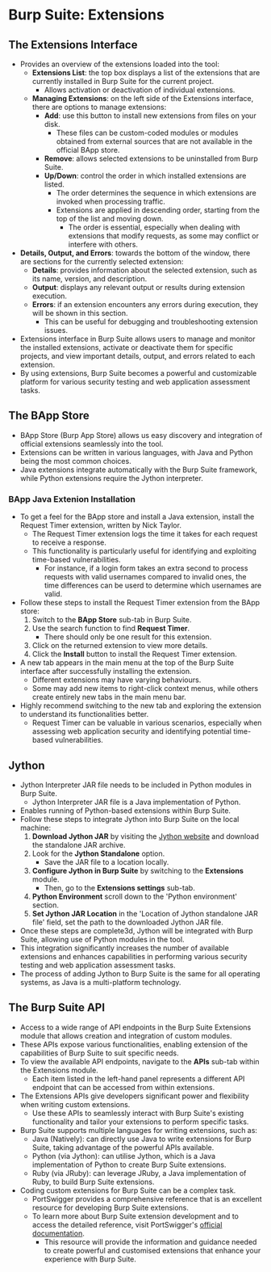 # Burp Suite: Extensions
## The Extensions Interface
* Provides an overview of the extensions loaded into the tool:
  * **Extensions List**: the top box displays a list of the extensions that are currently installed in Burp Suite for the current project.
      * Allows activation or deactivation of individual extensions.
  * **Managing Extensions**: on the left side of the Extensions interface, there are options to manage extensions:
      * **Add**: use this button to install new extensions from files on your disk.
          * These files can be custom-coded modules or modules obtained from external sources that are not available in the official BApp store.
      * **Remove**: allows selected extensions to be uninstalled from Burp Suite.
      * **Up/Down**: control the order in which installed extensions are listed.
          * The order determines the sequence in which extensions are invoked when processing traffic.
          * Extensions are applied in descending order, starting from the top of the list and moving down.
            * The order is essential, especially when dealing with extensions that modify requests, as some may conflict or interfere with others.
* **Details, Output, and Errors**: towards the bottom of the window, there are sections for the currently selected extension:
    * **Details**: provides information about the selected extension, such as its name, version, and description.
    * **Output**: displays any relevant output or results during extension execution.
    * **Errors**: if an extension encounters any errors during execution, they will be shown in this section.
        * This can be useful for debugging and troubleshooting extension issues.
* Extensions interface in Burp Suite allows users to manage and monitor the installed extensions, activate or deactivate them for specific projects, and view important details, output, and errors related to each extension.
* By using extensions, Burp Suite becomes a powerful and customizable platform for various security testing and web application assessment tasks.

## The BApp Store
* BApp Store (Burp App Store) allows us easy discovery and integration of official extensions seamlessly into the tool.
* Extensions can be written in various languages, with Java and Python being the most common choices.
* Java extensions integrate automatically with the Burp Suite framework, while Python extensions require the Jython interpreter.

### BApp Java Extenion Installation
* To get a feel for the BApp store and install a Java extension, install the Request Timer extension, written by Nick Taylor.
  * The Request Timer extension logs the time it takes for each request to receive a response.
  * This functionality is particularly useful for identifying and exploiting time-based vulnerabilities.
    * For instance, if a login form takes an extra second to process requests with valid usernames compared to invalid ones, the time differences can be userd to determine which usernames are valid.
* Follow these steps to install the Request Timer extension from the BApp store:
  1. Switch to the **BApp Store** sub-tab in Burp Suite.
  2. Use the search function to find **Request Timer**.
     * There should only be one result for this extension.
  3. Click on the returned extension to view more details.
  4. Click the **Install** button to install the Request Timer extension.
* A new tab appears in the main menu at the top of the Burp Suite interface after successfully installing the extension.
  * Different extensions may have varying behaviours.
  * Some may add new items to right-click context menus, while others create entirely new tabs in the main menu bar.
* Highly recommend switching to the new tab and exploring the extension to understand its functionalities better.
  * Request Timer can be valuable in various scenarios, especially when assessing web application security and identifying potential time-based vulnerabilities.

## Jython
* Jython Interpreter JAR file needs to be included in Python modules in Burp Suite.
  * Jython Interpreter JAR file is a Java implementation of Python.
* Enables running of Python-based extensions within Burp Suite.
* Follow these steps to integrate Jython into Burp Suite on the local machine:
  1. **Download Jython JAR** by visiting the [Jython website](https://www.jython.org/download) and download the standalone JAR archive.
  2. Look for the **Jython Standalone** option.
     * Save the JAR file to a location locally.
  3. **Configure Jython in Burp Suite** by switching to the **Extensions** module.
       * Then, go to the **Extensions settings** sub-tab.
  4. **Python Environment** scroll down to the 'Python environment' section.
  5. **Set Jython JAR Location** in the 'Location of Jython standalone JAR file' field, set the path to the downloaded Jython JAR file.
* Once these steps are complete3d, Jython will be integrated with Burp Suite, allowing use of Python modules in the tool.
* This integration significantly increases the number of available extensions and enhances capabilities in performing various security testing and web application assessment tasks.
* The process of adding Jython to Burp Suite is the same for all operating systems, as Java is a multi-platform technology.

## The Burp Suite API
* Access to a wide range of API endpoints in the Burp Suite Extensions module that allows creation and integration of custom modules.
* These APIs expose various functionalities, enabling extension of the capabilities of Burp Suite to suit specific needs.
* To view the available API endpoints, navigate to the **APIs** sub-tab within the Extensions module.
  * Each item listed in the left-hand panel represents a different API endpoint that can be accessed from within extensions.
* The Extensions APIs give developers significant power and flexibility when writing custom extensions.
  * Use these APIs to seamlessly interact with Burp Suite's existing functionality and tailor your extensions to perform specific tasks.
* Burp Suite supports multiple languages for writing extensions, such as:
  * Java (Natively): can directly use Java to write extensions for Burp Suite, taking advantage of the powerful APIs available.
  * Python (via Jython): can utilise Jython, which is a Java implementation of Python to create Burp Suite extensions.
  * Ruby (via JRuby): can leverage JRuby, a Java implementation of Ruby, to build Burp Suite extensions.
* Coding custom extensions for Burp Suite can be a complex task.
  * PortSwigger provides a comprehensive reference that is an excellent resource for developing Burp Suite extensions.
  * To learn more about Burp Suite extension development and to access the detailed reference, visit PortSwigger's [official documentation](https://portswigger.net/burp/extender/writing-your-first-burp-suite-extension).
    * This resource will provide the information and guidance needed to create powerful and customised extensions that enhance your experience with Burp Suite.
